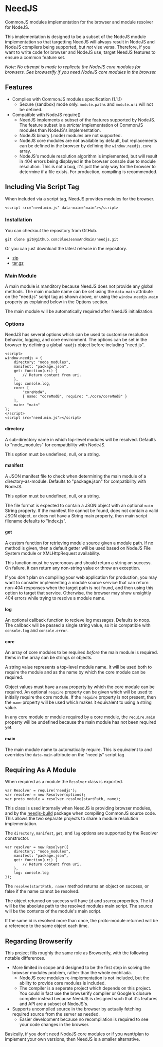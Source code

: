NeedJS
======

CommonJS modules implementation for the browser and module resolver for NodeJS.

This implementation is designed to be a subset of the NodeJS module implementation so that targetting NeedJS will always result in NodeJS and NodeJS compilers being supported, but _not_ vise versa. Therefore, if you want to write code for browser and NodeJS use, target NeedJS features to ensure a common feature set.

_Note: No attempt is made to replicate the NodeJS core modules for browsers. See browserify if you need NodeJS core modules in the browser._

Features
--------

* Complies with CommonJS modules specification (1.1.1)
    * Secure (sandbox) mode only. `module.paths` and `module.uri` will not be defined.
* Compatible with NodeJS require()
    * NeedJS implements a subset of the features supported by NodeJS. The feature subset is a _stricter_ implementation of CommonJS modules than NodeJS's implementation.
    * NodeJS binary (.node) modules are not supported.
    * NodeJS core modules are not available by default, but replacements can be defined in the browser by defining the `window.needjs.core` array.
    * NodeJS's module resolution algorithm is implemented, but will result in 404 errors being displayed in the browser console due to module resolution. This is not a bug, it's just the only way for the browser to determine if a file exists. For production, compiling is recommended.

Including Via Script Tag
------------------------

When included via a script tag, NeedJS provides modules for the browser.

    <script src="need.min.js" data-main="main"></script>

### Installation

You can checkout the repository from GitHub.

    git clone git@github.com:BlueJeansAndRain/needjs.git

Or you can just download the latest release in the repository.

* [zip](https://github.com/BlueJeansAndRain/needjs/archive/latest.zip)
* [tar.gz](https://github.com/BlueJeansAndRain/needjs/archive/latest.tar.gz)

### Main Module

A main module is manditory because NeedJS does not provide any global methods. The main module name can be set using the `data-main` attribute on the "need.js" script tag as shown above, or using the `window.needjs.main` property as explained below in the Options section.

The main module will be automatically required after NeedJS initialization.

### Options

NeedJS has several options which can be used to customise resolution behavior, logging, and core environment. The options can be set in the browser by defining a global `needjs` object before
including "need.js".

    <script>
    window.needjs = {
        directory: "node_modules",
        manifest: "package.json",
        get: function(uri) {
            // Return content from uri.
        },
        log: console.log,
        core: [
            "coreModA",
            { name: "coreModB", require: "./core/coreModB" }
        ],
        main: "main"
    };
    </script>
    <script src="need.min.js"></script>

#### directory

A sub-directory name in which top-level modules will be resolved. Defaults to "node_modules" for compatibility with NodeJS.

This option must be undefined, null, or a string.

#### manifest

A JSON manifest file to check when determining the main module of a directory-as-module. Defaults to "package.json" for compatibility with NodeJS.

This option must be undefined, null, or a string.

The file format is expected to contain a JSON object with an optional `main` String property. If the manifest file cannot be found, does not contain a valid JSON object, or does not have a String main property, then main script filename defaults to "index.js".

#### get

A custom function for retrieving module source given a module path. If no method is given, then a default getter will be used based on NodeJS File System module or XMLHttpRequest availability.

This function must be syncronous and should return a string on success. On failure, it can return any non-string value or throw an exception.

If you _don't_ plan on compiling your web application for production, you may want to consider implementing a module source service that can return non-404 responses when the target path is not found, and then using this option to target that service. Otherwise, the browser may show unsightly 404 errors while trying to resolve a module name.

#### log

An optional callback function to recieve log messages. Defaults to noop. The callback will be passed a single string value, so it is compatible with `console.log` and `console.error`.

#### core

An array of core modules to be required _before_ the main module is required. Items in the array can be strings or objects.

A string value represents a top-level module name. It will be used both to require the module and as the name by which the core module can be required.

Object values must have a `name` property by which the core module can be required. An optional `require` property can be given which will be used to initially require the core module. If the `require` property is not present, then the `name` property will be used which makes it equivalent to using a string value.

In any core module or module required by a core module, the `require.main` property will be undefined because the main module has not been required yet.

#### main

The main module name to automatically require. This is equivalent to and overrides the `data-main` attribute on the "need.js" script tag.

Requiring As A Module
---------------------

When required as a module the `Resolver` class is exported.

    var Resolver = require('needjs');
    var resolver = new Resolver(options);
    var proto_module = resolver.resolve(startPath, name);

This class is used internally when NeedJS is providing browser modules, and by the [needjs-build](https://npmjs.org/package/needjs-build) package when compiling CommonJS source code. This allows the two separate projects to share a module resolution implementation.

The `directory`, `manifest`, `get`, and `log` options are supported by the Resolver constructor.

    var resolver = new Resolver({
        directory: "node_modules",
        manifest: "package.json",
        get: function(uri) {
            // Return content from uri.
        },
        log: console.log
    });

The `resolve(startPath, name)` method returns an object on success, or false if the name cannot be resolved.

The object returned on success will have `id` and `source` properties. The id will be the absolute path to the resolved modules main script. The source will be the contents of the module's main script.

If the same id is resolved more than once, the proto-module returned will be a reference to the same object each time.

Regarding Browserify
--------------------

This project fills roughly the same role as Browserify, with the following notable differences.

* More limited in scope and designed to be the first step in solving the browser modules problem, rather than the whole enchilada.
    * NodeJS core modules re-implementation is not included, but the ability to provide core modules is included.
    * The compiler is a seperate project which depends on this project. You could in fact use the browserify compiler or Google's closure compiler instead because NeedJS is designed such that it's features and API are a subset of NodeJS's.
* Supports uncompiled source in the browser by actually fetching required source from the server as needed.
    * Easier development because no recompilation is required to see your code changes in the browser.

Basically, if you don't need NodeJS core modules or if you want/plan to implement your own versions, then NeedJS is a smaller alternative.
